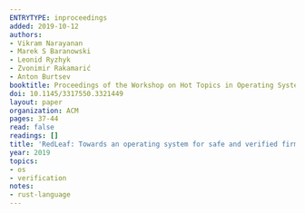 ```yaml
---
ENTRYTYPE: inproceedings
added: 2019-10-12
authors:
- Vikram Narayanan
- Marek S Baranowski
- Leonid Ryzhyk
- Zvonimir Rakamarić
- Anton Burtsev
booktitle: Proceedings of the Workshop on Hot Topics in Operating Systems
doi: 10.1145/3317550.3321449
layout: paper
organization: ACM
pages: 37-44
read: false
readings: []
title: 'RedLeaf: Towards an operating system for safe and verified firmware'
year: 2019
topics:
- os
- verification
notes:
- rust-language
---
```

